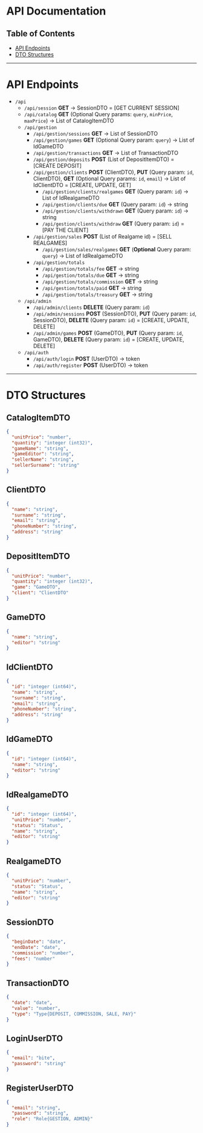 # API Documentation

## Table of Contents

- [API Endpoints](#api-endpoints)
- [DTO Structures](#dto-structures)

---

# API Endpoints

- `/api`
  - `/api/session` **GET** -> SessionDTO = [GET CURRENT SESSION]
  - `/api/catalog` **GET** (Optional Query params: `query`, `minPrice`, `maxPrice`) -> List of CatalogItemDTO
  - `/api/gestion`
    - `/api/gestion/sessions` **GET** -> List of SessionDTO
    - `/api/gestion/games` **GET** (Optional Query param: `query`) -> List of IdGameDTO
    - `/api/gestion/transactions` **GET** -> List of TransactionDTO
    - `/api/gestion/deposits` **POST** (List of DepositItemDTO) = [CREATE DEPOSIT]
    - `/api/gestion/clients` **POST** (ClientDTO), **PUT** (Query param: `id`, ClientDTO), **GET** (Optional Query params: `id`, `email`) -> List of IdClientDTO = [CREATE, UPDATE, GET]
      - `/api/gestion/clients/realgames` **GET** (Query param: `id`) -> List of IdRealgameDTO
      - `/api/gestion/clients/due` **GET** (Query param: `id`) -> string
      - `/api/gestion/clients/withdrawn` **GET** (Query param: `id`) -> string
      - `/api/gestion/clients/withdraw` **GET** (Query param: `id`) = [PAY THE CLIENT]
    - `/api/gestion/sales` **POST** (List of Realgame id) = [SELL REALGAMES]
      - `/api/gestion/sales/realgames` **GET** (**Optional** Query param: `query`) -> List of IdRealgameDTO
    - `/api/gestion/totals`
      - `/api/gestion/totals/fee` **GET** -> string
      - `/api/gestion/totals/due` **GET** -> string
      - `/api/gestion/totals/commission` **GET** -> string
      - `/api/gestion/totals/paid` **GET** -> string
      - `/api/gestion/totals/treasury` **GET** -> string
  - `/api/admin`
    - `/api/admin/clients` **DELETE** (Query param: `id`)
    - `/api/admin/sessions` **POST** (SessionDTO), **PUT** (Query param: `id`, SessionDTO), **DELETE** (Query param: `id`) = [CREATE, UPDATE, DELETE]
    - `/api/admin/games` **POST** (GameDTO), **PUT** (Query param: `id`, GameDTO), **DELETE** (Query param: `id`) = [CREATE, UPDATE, DELETE]
  - `/api/auth`
    - `/api/auth/login` **POST** (UserDTO) -> token
    - `/api/auth/register` **POST** (UserDTO) -> token

---

# DTO Structures

## CatalogItemDTO
```json
{
  "unitPrice": "number",
  "quantity": "integer (int32)",
  "gameName": "string",
  "gameEditor": "string",
  "sellerName": "string",
  "sellerSurname": "string"
}
```

## ClientDTO

```json
{
  "name": "string",
  "surname": "string",
  "email": "string",
  "phoneNumber": "string",
  "address": "string"
}
```

## DepositItemDTO
```json
{
  "unitPrice": "number",
  "quantity": "integer (int32)",
  "game": "GameDTO",
  "client": "ClientDTO"
}
```

## GameDTO
```json
{
  "name": "string",
  "editor": "string"
}
```

## IdClientDTO
```json
{
  "id": "integer (int64)",
  "name": "string",
  "surname": "string",
  "email": "string",
  "phoneNumber": "string",
  "address": "string"
}
```

## IdGameDTO
```json
{
  "id": "integer (int64)",
  "name": "string",
  "editor": "string"
}
```

## IdRealgameDTO
```json
{
  "id": "integer (int64)",
  "unitPrice": "number",
  "status": "Status",
  "name": "string",
  "editor": "string"
}
```

## RealgameDTO
```json
{
  "unitPrice": "number",
  "status": "Status",
  "name": "string",
  "editor": "string"
}
```

## SessionDTO
```json
{
  "beginDate": "date",
  "endDate": "date",
  "commission": "number",
  "fees": "number"
}
```

## TransactionDTO
```json
{
  "date": "date",
  "value": "number",
  "type": "Type{DEPOSIT, COMMISSION, SALE, PAY}"
}
```

## LoginUserDTO
```json
{
  "email": "bite",
  "password": "string"
}
```

## RegisterUserDTO
```json
{
  "email": "string",
  "password": "string",
  "role": "Role{GESTION, ADMIN}"
}
```